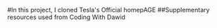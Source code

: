 #In this project, I cloned Tesla's Official homepAGE
##Supplementary resources used from Coding With Dawid

